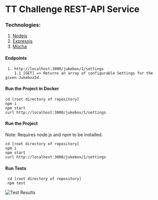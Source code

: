# TT Challenge REST-API Service 

### Technologies:
1. [Nodejs](https://nodejs.org/en/)
2. [Expressjs](https://expressjs.com/)
3. [Mocha](https://mochajs.org/)

#### Endpoints
     1. http://localhost:3000/jukebox/1/settings
        1.1 [GET] => Returns an array of configurable Settings for the given JukeboxId.

#### Run the Project in Docker
    
    cd [root directory of repository]
    npm i
    npm start
    curl http://localhost:3000/jukebox/1/settings
     
#### Run the Project
 Note: Requires node.js and npm to be installed.
    
    cd [root directory of repository]
    npm i
    npm start
    curl http://localhost:3000/jukebox/1/settings

#### Run Tests
    
     cd [root directory of repository]
     npm test
     
![Test Results](/testResult/tests.png?raw=true "Test Results")

    


